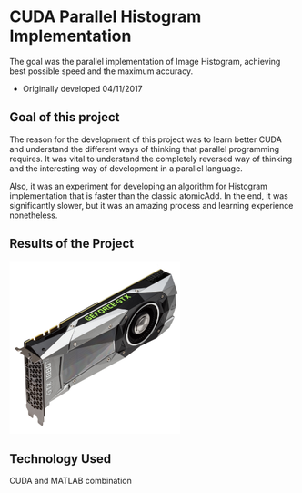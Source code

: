 # CUDA Parallel Histogram Implementation

The goal was the parallel implementation of Image Histogram, achieving best possible speed and the maximum accuracy.
- Originally developed 04/11/2017



## Goal of this project  
The reason for the development of this project was to learn better CUDA and understand the different ways of thinking that parallel programming requires. It was vital to understand the completely reversed way of thinking and the interesting way of development in a parallel language.

Also, it was an experiment for developing an algorithm for Histogram implementation that is faster than the classic atomicAdd. In the end, it was significantly slower, but it was an amazing process and learning experience nonetheless.

## Results of the Project 
<img src="Images/gpu.jpg" width="300">


## Technology Used 
CUDA and MATLAB combination
